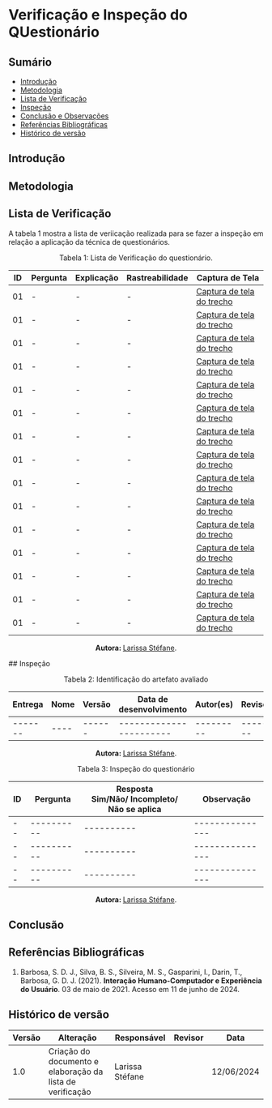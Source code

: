 # Verificação e Inspeção do QUestionário

## Sumário
* [Introdução](#Introdução)
* [Metodologia](#Metodologia)
* [Lista de Verificação](#Lista-de-Verificação)
* [Inspeção](#Inspeção)
* [Conclusão e Observações](#Conclusão-e-Observações)
* [Referências Bibliográficas](#Referências-Bibliográficas)
* [Histórico de versão](#Histórico-de-versão)


## Introdução


## Metodologia



## Lista de Verificação

A tabela 1 mostra a lista de veriicação realizada para se fazer a inspeção em relação a aplicação da técnica de questionários.

<center>

Tabela 1: Lista de Verificação do questionário.

| ID |  Pergunta | Explicação | Rastreabilidade | Captura de Tela |
| -- | ----------| ---------- | --------------- | --------------- |
| 01 | - | -| - | [Captura de tela do trecho]() |
| 01 | - | -| - | [Captura de tela do trecho]() |
| 01 | - | -| - | [Captura de tela do trecho]() |
| 01 | - | -| - | [Captura de tela do trecho]() |
| 01 | - | -| - | [Captura de tela do trecho]() |
| 01 | - | -| - | [Captura de tela do trecho]() |
| 01 | - | -| - | [Captura de tela do trecho]() |
| 01 | - | -| - | [Captura de tela do trecho]() |
| 01 | - | -| - | [Captura de tela do trecho]() |
| 01 | - | -| - | [Captura de tela do trecho]() |
| 01 | - | -| - | [Captura de tela do trecho]() |
| 01 | - | -| - | [Captura de tela do trecho]() |
| 01 | - | -| - | [Captura de tela do trecho]() |
| 01 | - | -| - | [Captura de tela do trecho]() |
| 01 | - | -| - | [Captura de tela do trecho]() |


<b> Autora: </b> <a href="https://github.com/SkywalkerSupreme">Larissa Stéfane</a>.

</center>
## Inspeção

<center>

Tabela 2: Identificação do artefato avaliado
 
| Entrega | Nome | Versão | Data de desenvolvimento | Autor(es) | Revisor |
| ------- | ---- | ------ | ----------------------- | --------- | ------- |
| ------- | ---- | ------ | ----------------------- | --------- | ------- |

<b> Autora: </b> <a href="https://github.com/SkywalkerSupreme">Larissa Stéfane</a>.

</center>

<center>

Tabela 3: Inspeção do questionário

| ID |  Pergunta | Resposta <br> Sim/Não/ Incompleto/ Não se aplica | Observação | 
| -- | ----------| ---------- | --------------- | 
| -- | ----------| ---------- | --------------- | 
| -- | ----------| ---------- | --------------- | 
| -- | ----------| ---------- | --------------- | 

<b> Autora: </b> <a href="https://github.com/SkywalkerSupreme">Larissa Stéfane</a>.

</center>

## Conclusão


## Referências Bibliográficas

1. Barbosa, S. D. J., Silva, B. S., Silveira, M. S., Gasparini, I., Darin, T., Barbosa, G. D. J. (2021). **Interação Humano-Computador e Experiência do Usuário**. 03 de maio de 2021. Acesso em 11 de junho de 2024.


## Histórico de versão

| Versão | Alteração                           | Responsável     | Revisor         | Data       |
| ------ | ----------------------------------- | --------------- | --------------- | ---------- |
| 1.0    | Criação do documento  e elaboração da lista de verificação              | Larissa Stéfane |          | 12/06/2024 |
